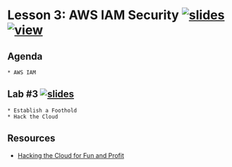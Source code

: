 # Lesson 3: AWS IAM Security [![slides](../_images/slides-clean.png)](slides/june-DSO-bootcamp-week-six-lesson-three.pdf)[![view](../_images/view-clean.png)](https://speakerdeck.com/devsecops/devsecops-bootcamp-week-6-lesson-3)

## Agenda

```
* AWS IAM
```

## Lab #3 [![slides](../_images/lab-clean.png)](labs/LAB-3.md)

```
* Establish a Foothold
* Hack the Cloud
```

## Resources
* [Hacking the Cloud for Fun and Profit](https://www.youtube.com/watch?v=ImCqakDbzcY)
